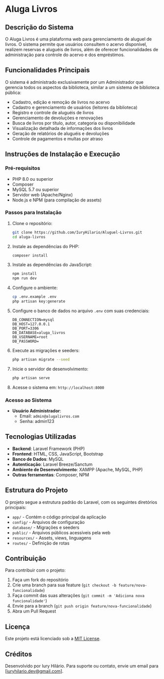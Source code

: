 # Aluga Livros

## Descrição do Sistema

O Aluga Livros é uma plataforma web para gerenciamento de aluguel de livros. O sistema permite que usuários consultem o acervo disponível, realizem reservas e aluguéis de livros, além de oferecer funcionalidades de administração para controle do acervo e dos empréstimos.

## Funcionalidades Principais

O sistema é administrado exclusivamente por um Administrador que gerencia todos os aspectos da biblioteca, similar a um sistema de biblioteca pública:

- Cadastro, edição e remoção de livros no acervo
- Cadastro e gerenciamento de usuários (leitores da biblioteca)
- Registro e controle de aluguéis de livros
- Gerenciamento de devoluções e renovações
- Busca de livros por título, autor, categoria ou disponibilidade
- Visualização detalhada de informações dos livros
- Geração de relatórios de aluguéis e devoluções
- Controle de pagamentos e multas por atraso

## Instruções de Instalação e Execução

### Pré-requisitos

- PHP 8.0 ou superior
- Composer
- MySQL 5.7 ou superior
- Servidor web (Apache/Nginx)
- Node.js e NPM (para compilação de assets)

### Passos para Instalação

1. Clone o repositório:

   ```bash
   git clone https://github.com/IuryHilario/Aluguel-Livros.git
   cd aluga-livros
   ```

2. Instale as dependências do PHP:

   ```bash
   composer install
   ```

3. Instale as dependências do JavaScript:

   ```bash
   npm install
   npm run dev
   ```

4. Configure o ambiente:

   ```bash
   cp .env.example .env
   php artisan key:generate
   ```

5. Configure o banco de dados no arquivo `.env` com suas credenciais:

   ```env
   DB_CONNECTION=mysql
   DB_HOST=127.0.0.1
   DB_PORT=3306
   DB_DATABASE=aluga_livros
   DB_USERNAME=root
   DB_PASSWORD=
   ```

6. Execute as migrações e seeders:

   ```bash
   php artisan migrate --seed
   ```

7. Inicie o servidor de desenvolvimento:

   ```bash
   php artisan serve
   ```

8. Acesse o sistema em: `http://localhost:8000`

### Acesso ao Sistema

- **Usuário Administrador**:
  - Email: `admin@alugalivros.com`
  - Senha: admin123

## Tecnologias Utilizadas

- **Backend**: Laravel Framework (PHP)
- **Frontend**: HTML, CSS, JavaScript, Bootstrap
- **Banco de Dados**: MySQL
- **Autenticação**: Laravel Breeze/Sanctum
- **Ambiente de Desenvolvimento**: XAMPP (Apache, MySQL, PHP)
- **Outras ferramentas**: Composer, NPM

## Estrutura do Projeto

O projeto segue a estrutura padrão do Laravel, com os seguintes diretórios principais:

- `app/` - Contém o código principal da aplicação
- `config/` - Arquivos de configuração
- `database/` - Migrações e seeders
- `public/` - Arquivos públicos acessíveis pela web
- `resources/` - Assets, views, linguagens
- `routes/` - Definição de rotas

## Contribuição

Para contribuir com o projeto:

1. Faça um fork do repositório
2. Crie uma branch para sua feature (`git checkout -b feature/nova-funcionalidade`)
3. Faça commit das suas alterações (`git commit -m 'Adiciona nova funcionalidade'`)
4. Envie para a branch (`git push origin feature/nova-funcionalidade`)
5. Abra um Pull Request

## Licença

Este projeto está licenciado sob a [MIT License](LICENSE).

## Créditos

Desenvolvido por Iury Hilário. Para suporte ou contato, envie um email para [iuryhilario.dev@gmail.com].

